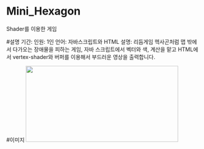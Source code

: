 # Mini_Hexagon
Shader를 이용한 게임

#설명
기간:
인원: 1인
언어: 자바스크립트와 HTML
설명: 리듬게임 헥사곤처럼 맵 밖에서 다가오는 장애물을 피하는 게임, 
      자바 스크립트에서 벡터와 색, 계산을 맡고
      HTML에서 vertex-shader와 버퍼를 이용해서 부드러운 영상을 출력합니다.
     
#이미지
<img src="https://user-images.githubusercontent.com/59460871/154225292-1b7d8099-1001-4622-9ec6-ede7e7d573b5.PNG"  width="400" height="200"/>


